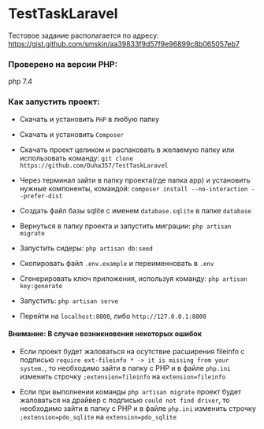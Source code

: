 # TestTaskLaravel
Тестовое задание располагается по адресу: https://gist.github.com/smskin/aa39833f9d57f9e96899c8b065057eb7

### Проверено на версии PHP:
php 7.4

### Как запустить проект:
- Скачать и установить `PHP` в любую папку

- Скачать и установить `Composer`

- Скачать проект целиком и распаковать в желаемую папку или использовать команду: `git clone https://github.com/Duha357/TestTaskLaravel`

- Через терминал зайти в папку проекта(где папка app) и установить нужные компоненты, командой: `composer install --no-interaction --prefer-dist`

- Создать файл базы sqlite с именем `database.sqlite` в папке `database`

- Вернуться в папку проекта и запустить миграции: `php artisan migrate`

- Запустить сидеры: `php artisan db:seed`

- Скопировать файл `.env.example` и переименновать в `.env`

- Сгенерировать ключ приложения, используя команду: `php artisan key:generate`

- Запустить: `php artisan serve`

- Перейти на `localhost:8000`, либо `http://127.0.0.1:8000`

#### Внимание: В случае возникновения некоторых ошибок

- Если проект будет жаловаться на осутствие расширения fileinfo с подписью `require ext-fileinfo * -> it is missing from your system.`, то необходимо зайти в папку с PHP и в файле `php.ini` изменить строчку `;extension=fileinfo` на `extension=fileinfo`

- Если при выполнении команды `php artisan migrate` проект будет жаловаться на драйвер с подписью `could not find driver`, то необходимо зайти в папку с PHP и в файле `php.ini` изменить строчку `;extension=pdo_sqlite` на `extension=pdo_sqlite`
